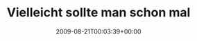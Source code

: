 ---
retweeted: false
source: <a href="http://twitter.com" rel="nofollow">Twitter Web Client</a>
entities:
  hashtags:
  - text: ccc
    indices:
    - '126'
    - '130'
  symbols: []
  user_mentions:
  - name: 26c3
    screen_name: 26c3
    indices:
    - '55'
    - '60'
    id_str: '15292139'
    id: '15292139'
  - name: 27c3
    screen_name: 27c3
    indices:
    - '62'
    - '67'
    id_str: '15388433'
    id: '15388433'
  - name: 28c3
    screen_name: 28c3
    indices:
    - '69'
    - '74'
    id_str: '211272695'
    id: '211272695'
  - name: 29c3
    screen_name: 29c3
    indices:
    - '76'
    - '81'
    id_str: '15388459'
    id: '15388459'
  - name: 30c3
    screen_name: 30c3
    indices:
    - '86'
    - '91'
    id_str: '15388477'
    id: '15388477'
  urls: []
display_text_range:
- '0'
- '140'
favorite_count: '0'
id_str: '3438527183'
truncated: false
retweet_count: '0'
id: '3438527183'
created_at: Fri Aug 21 00:03:39 +0000 2009
favorited: false
full_text: 'Vielleicht sollte man schon mal prophylaktisch folgen: [@26c3](https://twitter.com/26c3),
  [@27c3](https://twitter.com/27c3), [@28c3](https://twitter.com/28c3), [@29c3](https://twitter.com/29c3)
  und [@30c3](https://twitter.com/30c3). Hey, Moment. Es gibt 2014 keinen #ccc-Kongress?'
lang: de
tags:
- ccc
- pesos:twitter
date: '2009-08-21T00:03:39+00:00'
src: https://twitter.com/bascht/status/3438527183
original_url: https://twitter.com/bascht/status/3438527183
type: twitter_tweet
text: 'Vielleicht sollte man schon mal prophylaktisch folgen: [@26c3](https://twitter.com/26c3),
  [@27c3](https://twitter.com/27c3), [@28c3](https://twitter.com/28c3), [@29c3](https://twitter.com/29c3)
  und [@30c3](https://twitter.com/30c3). Hey, Moment. Es gibt 2014 keinen #ccc-Kongress?'
title: Vielleicht sollte man schon mal

---